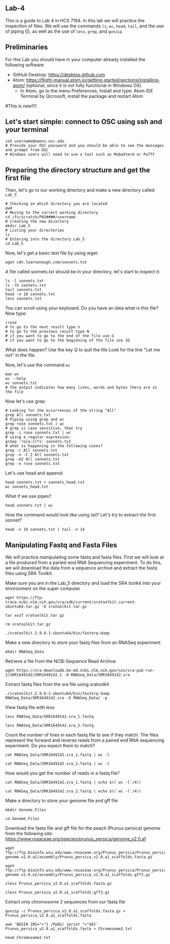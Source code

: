 ## Lab-4
This is a guide to Lab 4 in HCS 7194. In this lab we will practice the inspection of files. We will use the commands ```ls```, ```wc```, ```head```, ```tail```, and the use of piping (|), as well as the use of ```less```, ```grep```, and ```gunzip```.

## Preliminaries
For this Lab you should have in your computer already installed the following software
* GitHub Desktop: https://desktop.github.com
* Atom: https://flight-manual.atom.io/getting-started/sections/installing-atom/ (optional, since it is not fully functional in Windows OS).
  * In Atom, go to the menu Preferences, Install and type: Atom IDE Terminal by Qicrosoft, install the package and restart Atom

#This is new!!!!

## Let's start simple: connect to OSC using ssh and your terminal
```
ssh username@owens.osc.edu
# Provide your OSC password and you should be able to see the messages and prompt from OSC
# Windows users will need to use a tool such as MobaXterm or PuTTY
```
## Preparing the directory structure and get the first file
Then, let's go to our working directory and make a new directory called ```Lab_5```
```
# Checking in which directory you are located
pwd
# Moving to the correct working directory
cd /fs/scratch/PAS####/username
# Creating the new directory
mkdir Lab_5
# Listing your directories
ls
# Entering into the directory Lab_5
cd Lab_5
```
Now, let's get a basic text file by using wget:
```
wget cdn.learnenough.com/sonnets.txt
```
A file called sonnets.txt should be in your directory, let's start to inspect it:
```
ls -l sonnets.txt
ls -lh sonnets.txt
tail sonnets.txt
head -n 18 sonnets.txt
less sonnets.txt
```
You can scroll using your keyboard. Do you have an idea what is this file?
Now type:
```
/rose
# to go to the next result type n
# to go to the previous result type N
# if you want to go to the end of the file use G
# if you want to go to the beginning of the file use 1G
```
What does happen? Use the key Q to quit the file
Look for the line "Let me not" in the file.

Now, let's use the command ```wc```
```
man wc
wc --help
wc sonnets.txt
# the output indicates how many lines, words and bytes thera are in the file
```

Now let's use grep:
```
# Looking for the occurrences of the string "All"
grep All sonnets.txt
# Piping using grep and wc
grep rose sonnets.txt | wc
# grep is case sensitive, then try
grep -i rose sonnets.txt | wc
# using a regular expression:
greep 'ro[a-z]*s' sonnets.txt
# what is happening in the following cases?
grep -c All sonnets.txt
grep -n -C 2 All sonnets.txt
grep -m2 All sonnets.txt
grep -n rose sonnets.txt
```

Let's use head and append:
```
head sonnets.txt > sonnets_head.txt
wc sonnets_head.txt
```
What if we use pipes?
```
head sonnets.txt | wc
```
How the command would look like using tail?
Let's try to extract the first sonnet?
```
head -n 18 sonnets.txt | tail -n 14
```

## Manipulating Fastq and Fasta Files

We will practice manipulating some fastq and fasta files. First we will look at a file produced from a paried-end RNA Sequencing experiment. To do this, we will download the data from a sequence archive and extract the fastq files using SRA Toolkit.

Make sure you are in the Lab_5 directory and load the SRA toolkit into your environment on the super computer
```
wget https://ftp-trace.ncbi.nlm.nih.gov/sra/sdk/current/sratoolkit.current-ubuntu64.tar.gz -O sratoolkit.tar.gz

tar xvzf sratoolkit.tar.gz

rm sratoolkit.tar.gz

./sratoolkit.2.9.6-1-ubuntu64/bin/fasterq-dump

```

Make a new directory to store your fastq files from an RNASeq experiment
```
mkdir RNASeq_Data
```
Retrieve a file from the NCBI Sequence Read Archive
```
wget https://sra-downloadb.be-md.ncbi.nlm.nih.gov/sos/sra-pub-run-2/SRR1649142/SRR1649142.1 -O RNASeq_Data/SRR1649142.sra
```
Extract fastq files from the sra file using sratoolkit
```
./sratoolkit.2.9.6-1-ubuntu64/bin/fasterq-dump RNASeq_Data/SRR1649142.sra -O RNASeq_Data/ -p
```
View fastq file with less
```
less RNASeq_Data/SRR1649142.sra_1.fastq

less RNASeq_Data/SRR1649142.sra_2.fastq
```
Count the number of lines in each fastq file to see if they match. The files represent the forward and reverse reads from a paired end RNA sequencing experiment.
Do you expect them to match?
```
cat RNASeq_Data/SRR1649142.sra_1.fastq | wc -l

cat RNASeq_Data/SRR1649142.sra_2.fastq | wc -l
```
How would you get the number of reads in a fastq file?
```
cat RNASeq_Data/SRR1649142.sra_1.fastq | echo $((`wc -l`/4))

cat RNASeq_Data/SRR1649142.sra_2.fastq | echo $((`wc -l`/4))
```

Make a directory to store your genome file and gff file
```
mkdir Genome_Files

cd Genome_Files
```
Download the fasta file and gff file for the peach (Prunus persica) genome from the following site: https://www.rosaceae.org/species/prunus_persica/genome_v2.0.a1
```
wget ftp://ftp.bioinfo.wsu.edu/www.rosaceae.org/Prunus_persica/Prunus_persica-genome.v2.0.a1/assembly/Prunus_persica_v2.0.a1_scaffolds.fasta.gz

wget ftp://ftp.bioinfo.wsu.edu/www.rosaceae.org/Prunus_persica/Prunus_persica-genome.v2.0.a1/assembly/Prunus_persica_v2.0.a1_scaffolds.gff3.gz

zless Prunus_persica_v2.0.a1_scaffolds.fasta.gz

zless Prunus_persica_v2.0.a1_scaffolds.gff3.gz
```
Extract only chromosome 2 sequences from our fasta file
```
gunzip -c Prunus_persica_v2.0.a1_scaffolds.fasta.gz > Prunus_persica_v2.0.a1_scaffolds.fasta

awk 'BEGIN {RS=">"} /Pp02/ {print ">"$0}' Prunus_persica_v2.0.a1_scaffolds.fasta > Chromosome2.txt

head Chromosome2.txt

```
